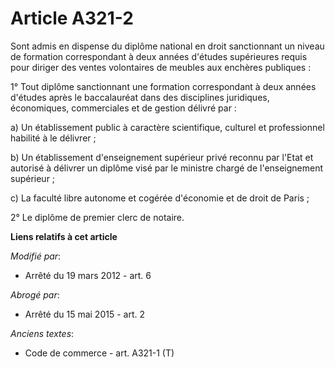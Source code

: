 # Article A321-2

Sont admis en dispense du diplôme national en droit sanctionnant un niveau de formation correspondant à deux années d'études
supérieures requis pour diriger des ventes volontaires de meubles aux enchères publiques :

1° Tout diplôme sanctionnant une formation correspondant à deux années d'études après le baccalauréat dans des disciplines
juridiques, économiques, commerciales et de gestion délivré par :

a) Un établissement public à caractère scientifique, culturel et professionnel habilité à le délivrer ;

b) Un établissement d'enseignement supérieur privé reconnu par l'Etat et autorisé à délivrer un diplôme visé par le ministre
chargé de l'enseignement supérieur ;

c) La faculté libre autonome et cogérée d'économie et de droit de Paris ;

2° Le diplôme de premier clerc de notaire.

**Liens relatifs à cet article**

_Modifié par_:

  - Arrêté du 19 mars 2012 - art. 6

_Abrogé par_:

  - Arrêté du 15 mai 2015 - art. 2

_Anciens textes_:

  - Code de commerce - art. A321-1 (T)
